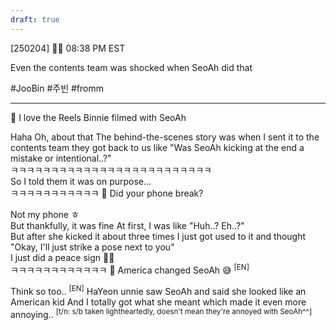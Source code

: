 ```yaml
---
draft: true
---
```

[250204] 🐣💭 08:38 PM EST

Even the contents team was shocked when SeoAh did that

#JooBin #주빈 #fromm
___

🫧 I love the Reels Binnie filmed with SeoAh

Haha 
Oh, about that 
The behind-the-scenes story was when I sent it to the contents team
they got back to us like
"Was SeoAh kicking at the end a mistake or intentional..?"  
ㅋㅋㅋㅋㅋㅋㅋㅋㅋㅋㅋㅋㅋㅋㅋㅋㅋㅋㅋㅋㅋㅋㅋㅋㅋ  
So I told them it was on purpose...  
ㅋㅋㅋㅋㅋㅋㅋㅋㅋㅋㅋ
🫧 Did your phone break?

Not my phone ㅎ  
But thankfully, it was fine 
At first, I was like "Huh..? Eh..?"  
But after she kicked it about three times
I just got used to it and thought  
"Okay, I'll just strike a pose next to you"  
I just did a peace sign ✌🏻  
ㅋㅋㅋㅋㅋㅋㅋㅋㅋㅋㅋㅋ
🫧 America changed SeoAh 😅 <sup>[EN]</sup>

Think so too..  <sup>[EN]</sup>
HaYeon unnie saw SeoAh and said she looked like an American kid
And I totally got what she meant which made it even more annoying.. 
<sup>[t/n: s/b taken lightheartedly, doesn't mean they're annoyed with SeoAh^^]</sup>